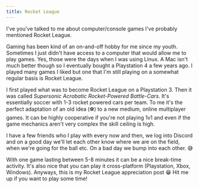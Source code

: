 ```yaml
---
title: Rocket League
---
```

I've you've talked to me about computer/console games I've probably mentioned Rocket League. 

Gaming has been kind of an on-and-off hobby for me since my youth. Sometimes I just didn't have access to a computer that would allow me to play games. Yes, those were the days when I was using Linux. A Mac isn't much better though so I eventually bought a Playstation 4 a few years ago. I played many games I liked but one that I'm still playing on a somewhat regular basis is Rocket League. 

I first played what was to become Rocket League on a Playstation 3. Then it was called *Supersonic Acrobatic Rocket-Powered Battle-Cars*. It's essentially soccer with 1-3 rocket powered cars per team. To me it's the perfect adaptation of an old idea (⚽️) to a new medium, online multiplayer games. It can be highly cooperative if you're not playing 1v1 and even if the game mechanics aren't very complex the skill ceiling is high.

I have a few friends who I play with every now and then, we log into Discord and on a good day we'll let each other know where we are on the field, when we're going for the ball etc. On a bad day we bump into each other. 😅

With one game lasting between 5-8 minutes it can be a nice break-time activity. It's also nice that you can play it cross-platform (Playstation, Xbox, Windows). Anyways, this is my Rocket League appreciation post 😁 Hit me up if you want to play some time!